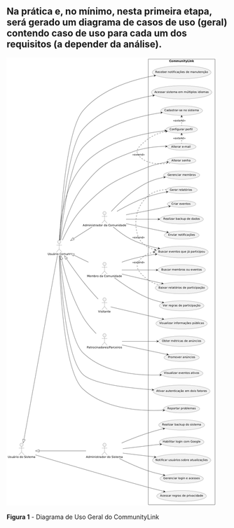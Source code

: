 Na prática e, no mínimo, nesta primeira etapa, será gerado um diagrama de casos de uso (geral) contendo caso de uso para cada um dos requisitos (a depender da análise).
---

![Diagrama de Uso Geral do CommunityLink](../../images/diagrama-de-uso-geral.png)

**Figura 1** - Diagrama de Uso Geral do CommunityLink
